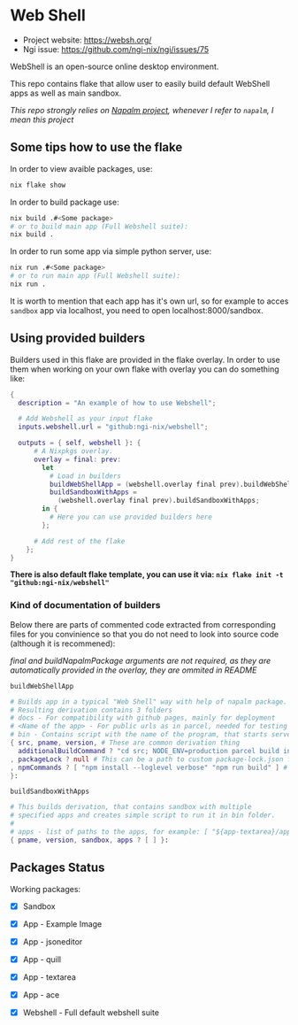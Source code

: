 # Web Shell

- Project website: https://websh.org/
- Ngi issue: https://github.com/ngi-nix/ngi/issues/75

WebShell is an open-source online desktop environment.

This repo contains flake that allow user to easily build default WebShell apps as well as main sandbox.

*This repo strongly relies on [Napalm project](https://github.com/nix-community/napalm), whenever I refer to `napalm`, I mean this project*

## Some tips how to use the flake

In order to view avaible packages, use:

```bash
nix flake show
```

In order to build package use:
```bash
nix build .#<Some package>
# or to build main app (Full Webshell suite):
nix build .
```

In order to run some app via simple python server, use:
```bash
nix run .#<Some package>
# or to run main app (Full Webshell suite):
nix run .
```

It is worth to mention that each app has it's own url, so for example to acces `sandbox` app via localhost, you need to open localhost:8000/sandbox.

## Using provided builders

Builders used in this flake are provided in the flake overlay. In order to use them when working on your own flake with overlay you can do something like:

```nix
{
  description = "An example of how to use Webshell";

  # Add Webshell as your input flake
  inputs.webshell.url = "github:ngi-nix/webshell";

  outputs = { self, webshell }: {
      # A Nixpkgs overlay.
      overlay = final: prev:
        let
          # Load in builders
          buildWebShellApp = (webshell.overlay final prev).buildWebShellApp;
          buildSandboxWithApps =
            (webshell.overlay final prev).buildSandboxWithApps;
        in {
          # Here you can use provided builders here
        };

      # Add rest of the flake
    };
}
```

**There is also default flake template, you can use it via: `nix flake init -t "github:ngi-nix/webshell"`**

### Kind of documentation of builders

Below there are parts of commented code extracted from corresponding files for you convinience so that you do not need to look into source code (although it is recommened):

*final and buildNapalmPackage arguments are not required, as they are automatically provided in the overlay, they are ommited in README*

`buildWebShellApp `
```nix
# Builds app in a typical "Web Shell" way with help of napalm package.
# Resulting derivation contains 3 folders
# docs - For compatibility with github pages, mainly for deployment
# <Name of the app> - For public urls as in parcel, needed for testing with python web server
# bin - Contains script with the name of the program, that starts server that hosts desired package
{ src, pname, version, # These are common derivation thing
  additionalBuildCommand ? "cd src; NODE_ENV=production parcel build index.html --public-url=/${pname}/ --out-dir=../docs; cd .." # This is build command that will be applied AFTER installing all npm related stuff that napalm does, usually you want to put here somthing from your package.json. In case of default WebShell apps it uses parcel to build everything into docs/ folder, you may want to modify this depending on your needs.
, packageLock ? null # This can be a path to custom package-lock.json file, if you can't/don't want to modify original's repo lock.
, npmCommands ? [ "npm install --loglevel verbose" "npm run build" ] # These are the commands that are executed by napalm, you usually want to specify this argument
}:
```

`buildSandboxWithApps`
```nix
# This builds derivation, that contains sandbox with multiple
# specified apps and creates simple script to run it in bin folder.
#
# apps - list of paths to the apps, for example: [ "${app-textarea}/app-textarea" <other apps> ]
{ pname, version, sandbox, apps ? [ ] }:
```

## Packages Status

Working packages:

- [x] Sandbox
- [x] App - Example Image
- [x] App - jsoneditor
- [x] App - quill
- [x] App - textarea
- [x] App - ace
- [x] Webshell - Full default webshell suite

